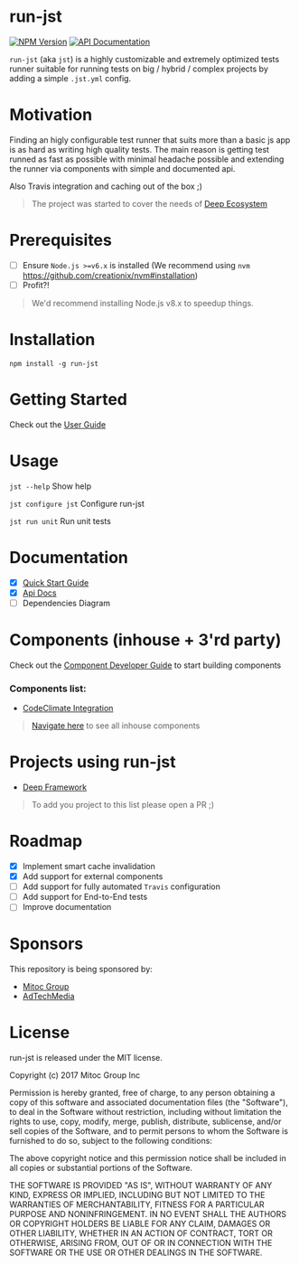 run-jst
========

[![NPM Version](https://img.shields.io/npm/v/run-jst.svg)](https://npmjs.org/package/run-jst)
[![API Documentation](https://mitocgroup.github.io/run-jst/api/badge.svg)](https://mitocgroup.github.io/run-jst/api/)

`run-jst` (aka `jst`) is a highly customizable and extremely optimized tests runner
suitable for running tests on big / hybrid / complex projects by adding a simple `.jst.yml` config.

# Motivation

Finding an higly configurable test runner that suits more than a basic js app
is as hard as writing high quality tests. The main reason is getting test runned as fast as possible
with minimal headache possible and extending the runner via components with simple and documented api.

Also Travis integration and caching out of the box ;)

> The project was started to cover the needs of [Deep Ecosystem](https://github.com/MitocGroup/deep-framework)

# Prerequisites

- [ ] Ensure `Node.js >=v6.x` is installed (We recommend using `nvm` https://github.com/creationix/nvm#installation)
- [ ] Profit?!

> We'd recommend installing Node.js v8.x to speedup things.

# Installation

`npm install -g run-jst`

# Getting Started

Check out the [User Guide](https://github.com/MitocGroup/run-jst/blob/master/docs/guide.md#configure-repository)

# Usage

`jst --help` Show help

`jst configure jst` Configure run-jst

`jst run unit` Run unit tests

# Documentation

- [x] [Quick Start Guide](https://github.com/MitocGroup/run-jst/blob/master/docs/guide.md)
- [x] [Api Docs](https://mitocgroup.github.io/run-jst/api/identifiers.html)
- [ ] Dependencies Diagram

# Components (inhouse + 3'rd party)

Check out the [Component Developer Guide](https://github.com/MitocGroup/run-jst/blob/master/docs/component-guide.md) to start building components

### Components list:

- [CodeClimate Integration](https://github.com/MitocGroup/run-jst/blob/master/components/codeclimate/README.md)

> [Navigate here](https://github.com/MitocGroup/run-jst/tree/master/components) to see all inhouse components

# Projects using run-jst

- [Deep Framework](https://github.com/MitocGroup/deep-framework)

> To add you project to this list please open a PR ;)

# Roadmap

- [x] Implement smart cache invalidation
- [x] Add support for external components
- [ ] Add support for fully automated `Travis` configuration 
- [ ] Add support for End-to-End tests
- [ ] Improve documentation

# Sponsors

This repository is being sponsored by:

- [Mitoc Group](https://www.mitocgroup.com)
- [AdTechMedia](https://www.adtechmedia.io)

# License

run-jst is released under the MIT license.

Copyright (c) 2017 Mitoc Group Inc

Permission is hereby granted, free of charge, to any person obtaining a copy
of this software and associated documentation files (the "Software"), to deal
in the Software without restriction, including without limitation the rights
to use, copy, modify, merge, publish, distribute, sublicense, and/or sell
copies of the Software, and to permit persons to whom the Software is
furnished to do so, subject to the following conditions:

The above copyright notice and this permission notice shall be included in all
copies or substantial portions of the Software.

THE SOFTWARE IS PROVIDED "AS IS", WITHOUT WARRANTY OF ANY KIND, EXPRESS OR
IMPLIED, INCLUDING BUT NOT LIMITED TO THE WARRANTIES OF MERCHANTABILITY,
FITNESS FOR A PARTICULAR PURPOSE AND NONINFRINGEMENT. IN NO EVENT SHALL THE
AUTHORS OR COPYRIGHT HOLDERS BE LIABLE FOR ANY CLAIM, DAMAGES OR OTHER
LIABILITY, WHETHER IN AN ACTION OF CONTRACT, TORT OR OTHERWISE, ARISING FROM,
OUT OF OR IN CONNECTION WITH THE SOFTWARE OR THE USE OR OTHER DEALINGS IN THE
SOFTWARE.

